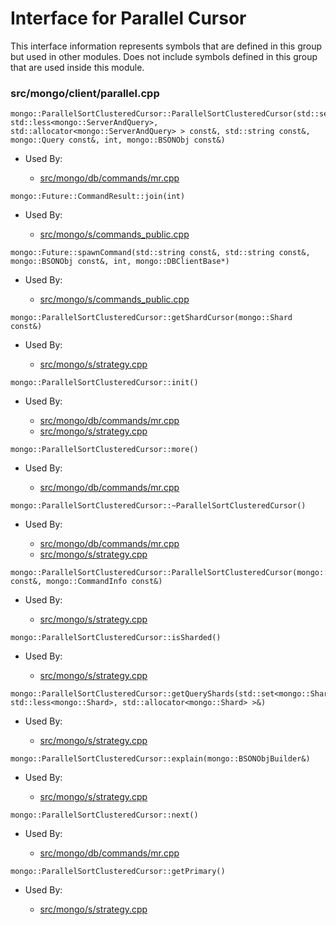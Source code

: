 
# Interface for Parallel Cursor
This interface information represents symbols that are defined in this group but used in other modules.  Does not include symbols defined in this group that are used inside this module.

### src/mongo/client/parallel.cpp

<div></div>

    mongo::ParallelSortClusteredCursor::ParallelSortClusteredCursor(std::set<mongo::ServerAndQuery, std::less<mongo::ServerAndQuery>, std::allocator<mongo::ServerAndQuery> > const&, std::string const&, mongo::Query const&, int, mongo::BSONObj const&)

- Used By:

    - [src/mongo/db/commands/mr.cpp](../../../../query\_and\_operation\_handling/database\_commands)

<div></div>

    mongo::Future::CommandResult::join(int)

- Used By:

    - [src/mongo/s/commands\_public.cpp](../../../../sharding/mongos\_commands)

<div></div>

    mongo::Future::spawnCommand(std::string const&, std::string const&, mongo::BSONObj const&, int, mongo::DBClientBase*)

- Used By:

    - [src/mongo/s/commands\_public.cpp](../../../../sharding/mongos\_commands)

<div></div>

    mongo::ParallelSortClusteredCursor::getShardCursor(mongo::Shard const&)

- Used By:

    - [src/mongo/s/strategy.cpp](../../../../network/network\_core)

<div></div>

    mongo::ParallelSortClusteredCursor::init()

- Used By:

    - [src/mongo/db/commands/mr.cpp](../../../../query\_and\_operation\_handling/database\_commands)
    - [src/mongo/s/strategy.cpp](../../../../network/network\_core)

<div></div>

    mongo::ParallelSortClusteredCursor::more()

- Used By:

    - [src/mongo/db/commands/mr.cpp](../../../../query\_and\_operation\_handling/database\_commands)

<div></div>

    mongo::ParallelSortClusteredCursor::~ParallelSortClusteredCursor()

- Used By:

    - [src/mongo/db/commands/mr.cpp](../../../../query\_and\_operation\_handling/database\_commands)
    - [src/mongo/s/strategy.cpp](../../../../network/network\_core)

<div></div>

    mongo::ParallelSortClusteredCursor::ParallelSortClusteredCursor(mongo::QuerySpec const&, mongo::CommandInfo const&)

- Used By:

    - [src/mongo/s/strategy.cpp](../../../../network/network\_core)

<div></div>

    mongo::ParallelSortClusteredCursor::isSharded()

- Used By:

    - [src/mongo/s/strategy.cpp](../../../../network/network\_core)

<div></div>

    mongo::ParallelSortClusteredCursor::getQueryShards(std::set<mongo::Shard, std::less<mongo::Shard>, std::allocator<mongo::Shard> >&)

- Used By:

    - [src/mongo/s/strategy.cpp](../../../../network/network\_core)

<div></div>

    mongo::ParallelSortClusteredCursor::explain(mongo::BSONObjBuilder&)

- Used By:

    - [src/mongo/s/strategy.cpp](../../../../network/network\_core)

<div></div>

    mongo::ParallelSortClusteredCursor::next()

- Used By:

    - [src/mongo/db/commands/mr.cpp](../../../../query\_and\_operation\_handling/database\_commands)

<div></div>

    mongo::ParallelSortClusteredCursor::getPrimary()

- Used By:

    - [src/mongo/s/strategy.cpp](../../../../network/network\_core)
